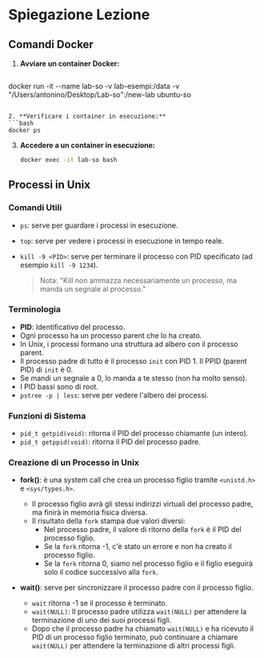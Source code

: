 
# Spiegazione Lezione

## Comandi Docker

1. **Avviare un container Docker:**
   ```bash
docker run -it --name lab-so -v lab-esempi:/data -v "/Users/antonino/Desktop/Lab-so":/new-lab ubuntu-so
   ```

2. **Verificare i container in esecuzione:**
   ```bash
   docker ps
   ```

3. **Accedere a un container in esecuzione:**
   ```bash
   docker exec -it lab-so bash
   ```

## Processi in Unix

### Comandi Utili

- `ps`: serve per guardare i processi in esecuzione.
- `top`: serve per vedere i processi in esecuzione in tempo reale.
- `kill -9 <PID>`: serve per terminare il processo con PID specificato (ad esempio `kill -9 1234`).

  > Nota: "Kill non ammazza necessariamente un processo, ma manda un segnale al processo."

### Terminologia

- **PID**: Identificativo del processo.
- Ogni processo ha un processo parent che lo ha creato.
- In Unix, i processi formano una struttura ad albero con il processo parent.
- Il processo padre di tutto è il processo `init` con PID 1. Il PPID (parent PID) di `init` è 0.
- Se mandi un segnale a 0, lo manda a te stesso (non ha molto senso).
- I PID bassi sono di root.
- `pstree -p | less`: serve per vedere l'albero dei processi.

### Funzioni di Sistema

- `pid_t getpid(void)`: ritorna il PID del processo chiamante (un intero).
- `pid_t getppid(void)`: ritorna il PID del processo padre.

### Creazione di un Processo in Unix

- **fork()**: è una system call che crea un processo figlio tramite `<unistd.h>` e `<sys/types.h>`.
    - Il processo figlio avrà gli stessi indirizzi virtuali del processo padre, ma finirà in memoria fisica diversa.
    - Il risultato della `fork` stampa due valori diversi:
        - Nel processo padre, il valore di ritorno della `fork` è il PID del processo figlio.
        - Se la `fork` ritorna -1, c'è stato un errore e non ha creato il processo figlio.
        - Se la `fork` ritorna 0, siamo nel processo figlio e il figlio eseguirà solo il codice successivo alla `fork`.

- **wait()**: serve per sincronizzare il processo padre con il processo figlio.
    - `wait` ritorna -1 se il processo è terminato.
    - `wait(NULL)`: Il processo padre utilizza `wait(NULL)` per attendere la terminazione di uno dei suoi processi figli.
    - Dopo che il processo padre ha chiamato `wait(NULL)` e ha ricevuto il PID di un processo figlio terminato, può continuare a chiamare `wait(NULL)` per attendere la terminazione di altri processi figli.
